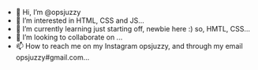 - 👋 Hi, I’m @opsjuzzy
- 👀 I’m interested in HTML, CSS and JS...
- 🌱 I’m currently learning just starting off, newbie here :) so, HMTL, CSS...
- 💞️ I’m looking to collaborate on ...
- 📫 How to reach me on my Instagram opsjuzzy, and through my email opsjuzzy#gmail.com...

<!---
opsjuzzy/opsjuzzy is a ✨ special ✨ repository because its `README.md` (this file) appears on your GitHub profile.
You can click the Preview link to take a look at your changes.
--->
